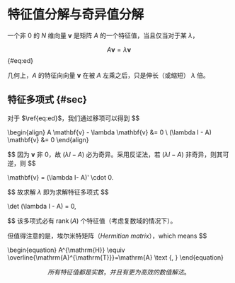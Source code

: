 # 特征值分解与奇异值分解

一个非 $0$ 的 $N$ 维向量 $\mathbf{v}$ 是矩阵 $A$ 的一个特征值，当且仅当对于某 $\lambda$，

$$
\begin{equation}
\label{eq:ed}
A \mathbf{v} = \lambda \mathbf{v}
\end{equation}
$$ {#eq:ed}

几何上，$A$ 的特征向向量 $\mathbf{v}$ 在被 $A$ 左乘之后，只是伸长（或缩短） $\lambda$ 倍。
## 特征多项式 {#sec}

对于 $\ref{eq:ed}$，我们通过移项可以得到
$$

\begin{align}
A \mathbf{v} - \lambda \mathbf{v} &= 0 \\
(\lambda I - A) \mathbf{v} &= 0
\end{align}

$$
因为 $\mathbf{v}$ 非 $0$，故 $(\lambda I - A)$ 必为奇异。采用反证法，若 $(\lambda I - A)$ 非奇异，则其可逆，则
$$

\mathbf{v} = (\lambda I- A)' \cdot 0.

$$
故求解 $\lambda$ 即为求解特征多项式
$$

\det (\lambda I - A) = 0,

$$
该多项式必有 $\operatorname{rank}(A)$ 个特征值（考虑复数域的情况下）。

但值得注意的是，埃尔米特矩阵（*Hermitian matrix*），which means
$$

\begin{equation}
A^{\mathrm{H}} \equiv \overline{\mathrm{A}^{\mathrm{T}}}=\mathrm{A} \text {, }
\end{equation}

$$
所有特征值都是实数，并且有更为高效的数值解法。
$$
